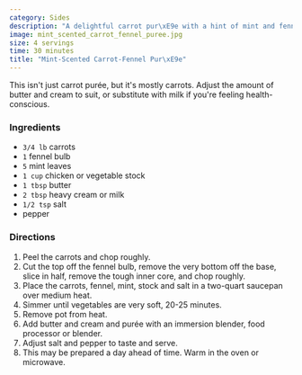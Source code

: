 ```yaml
---
category: Sides
description: "A delightful carrot pur\xE9e with a hint of mint and fennel."
image: mint_scented_carrot_fennel_puree.jpg
size: 4 servings
time: 30 minutes
title: "Mint-Scented Carrot-Fennel Pur\xE9e"
---
```


This isn't just carrot purée, but it's mostly carrots. Adjust the amount of butter and cream to suit, or substitute with milk if you're feeling health-conscious.

### Ingredients

* `3/4 lb` carrots
* `1` fennel bulb
* `5` mint leaves
* `1 cup` chicken or vegetable stock
* `1 tbsp` butter
* `2 tbsp` heavy cream or milk
* `1/2 tsp` salt
* pepper

### Directions

1. Peel the carrots and chop roughly.
2. Cut the top off the fennel bulb, remove the very bottom off the base, slice in half, remove the tough inner core, and chop roughly.
3. Place the carrots, fennel, mint, stock and salt in a two-quart saucepan over medium heat.
4. Simmer until vegetables are very soft, 20-25 minutes.
5. Remove pot from heat.
6. Add butter and cream and purée with an immersion blender, food processor or blender.
7. Adjust salt and pepper to taste and serve.
8. This may be prepared a day ahead of time. Warm in the oven or microwave.